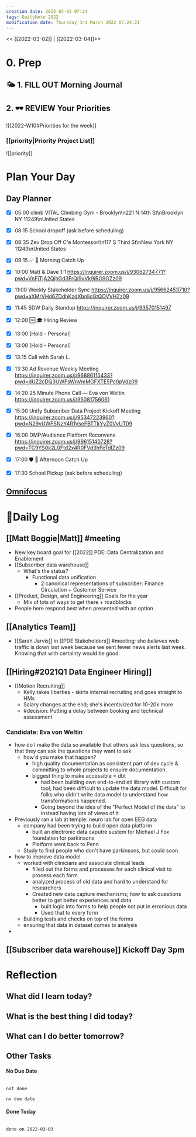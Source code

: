 ```yaml
---
creation date: 2022-03-03 07:24
tags: DailyNote 2022
modification date: Thursday 3rd March 2022 07:24:21
---
```


<< [[2022-03-02]] | [[2022-03-04]]>>
# 0. Prep 
## 🌤 1. **FILL OUT** Morning Journal


## 2. 🕶 **REVIEW** Your Priorities
![[2022-W10#Priorities for the week]]
### [[priority|Priority Project List]] 
![[priority]]

# Plan Your Day
## Day Planner
- [x] 05:00 climb VITAL Climbing Gym - Brooklyn\n221 N 14th St\nBrooklyn NY 11249\nUnited States
- [x] 08:15 School dropoff (ask before scheduling)
- [x] 08:35 Zev Drop Off C'e Montessori\n117 S Third St\nNew York NY 11249\nUnited States
- [x] 09:15 ✅ 📨 Morning Catch Up
- [x] 10:00 Matt & Dave 1:1 https://inquirer.zoom.us/j/93062734771?pwd=VnFjTjA2QjhGd3FrQi9vVk9jRG9GZz09
- [x] 11:00 Weekly Stakeholder Sync https://inquirer.zoom.us/j/95662453710?pwd=aXMrVHd6ZDdhKzdXbnlicGtQOVVHZz09
- [x] 11:45 SDW Daily Standup https://inquirer.zoom.us/j/93570151497
- [x] 12:00 🆓 🎓 Hiring Review
- [x] 13:00 [Hold - Personal]
- [x] 13:00 [Hold - Personal]
- [x] 13:15 Call with Sarah L.
- [x] 13:30 Ad Revenue Weekly Meeting https://inquirer.zoom.us/j/96886115433?pwd=dUZ2cDQ3UWFsWnVmMGFXTE5Pc0pVdz09
- [x] 14:20 25 Minute Phone Call — Eva von Weltin https://inquirer.zoom.us/j/95081756061
- [x] 15:00 Unify Subscriber Data Project Kickoff Meeting https://inquirer.zoom.us/j/95347223960?pwd=N29vUWFSNzY4R1VseFBTTkYyZ0VyUT09
- [x] 16:00 DMP/Audience Platform Reconvene https://inquirer.zoom.us/j/99615140728?pwd=TC9YS0k2L0Ftd2x4R0FVd3hFeTdIZz09
- [x] 17:00 🛡 📨 Afternoon Catch Up
- [x] 17:30 School Pickup (ask before scheduling)


## [Omnifocus](omnifocus:///forecast)

# 📓Daily Log

## [[Matt Boggie|Matt]] #meeting 
- New key board goal for [[2022]] PDE: Data Centralization and Enablement
- [[Subscriber data warehouse]]
	- What's the status?
		- Functional data unification
			- 2 canonical representations of subscriber: Finance Circulation + Customer Service
- [[Product, Design, and Engineering]] Goals for the year
	- Mix of lots of ways to get there + roadblocks
- People here respond best when presented with an option



## [[Analytics Team]]
- [[Sarah Jarvis]] in [[PDE Stakeholders]] #meeting: she _believes_ web traffic is down last week because we sent fewer news alerts last week. Knowing that with certainty would be good.

## [[Hiring#2021Q1 Data Engineer Hiring]]
- [[Motion Recruiting]]
	- Kelly takes liberties - skirts internal recruiting and goes straight to HMs
	- Salary changes at the end; she's incentivized for 10-20k more
	- #decision: Putting a delay between booking and technical assessment


### Candidate: Eva von Weltin
- how do I make the data so available that others ask less questions, so that they can ask the questions they want to ask
	- how'd you make that happen?
		- high quality documentation as consistent part of dev cycle & committing to whole projects to ensuire documentation.
		- biggest thing to make accessible = dbt
			- had been building own end-to-end etl library with custom tool; had been difficult to update the data model. Difficult for folks who didn't write data model to understand how transformations happened.
			- Going beyond the idea of the "Perfect Model of the data" to instead having lots of views of it
- Previously ran a lab at temple: neuro lab for open EEG data
	- company had been trying to build open data platform
		- built an electronic data caputre sustem for Michael J Fox foundation for parkinsons
		- Platform went back to Penn
	- Study to find people who don't have parkinsons, but could soon
- how to improve data model
	- worked with clinicians and associate clinical leads
		- filled out the forms and processes for each clinical visit to process each form
		- analyzed process of old data and hard to understand for researchers
		- Created new data capture mechanisms; how to ask questions better to get better experiences and data
			- built logic into forms to help people not put in erronious data
			- Used that to every form
	- Building tests and checks on top of the forms
	- ensuring that data in dataset comes to analysis
- 

## [[Subscriber data warehouse]] Kickoff Day 3pm



# Reflection
## What did I learn today?

## What is the best thing I did today?

## What can I do better tomorrow?



## Other Tasks

#### No Due Date

```tasks

not done

no due date

```

#### Done Today

```tasks

done on 2022-03-03

```



